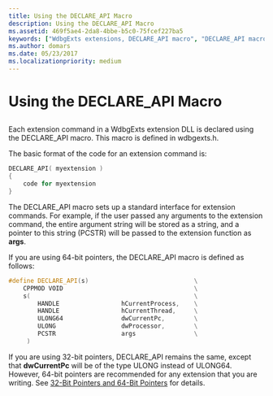 ```yaml
---
title: Using the DECLARE_API Macro
description: Using the DECLARE_API Macro
ms.assetid: 469f5ae4-2da8-4bbe-b5c0-75fcef227ba5
keywords: ["WdbgExts extensions, DECLARE_API macro", "DECLARE_API macro (WdbgExts)"]
ms.author: domars
ms.date: 05/23/2017
ms.localizationpriority: medium
---
```


# Using the DECLARE\_API Macro


## <span id="ddk_using_the_declare_api_macro_dbwx"></span><span id="DDK_USING_THE_DECLARE_API_MACRO_DBWX"></span>


Each extension command in a WdbgExts extension DLL is declared using the DECLARE\_API macro. This macro is defined in wdbgexts.h.

The basic format of the code for an extension command is:

```cpp
DECLARE_API( myextension )
{
    code for myextension
}
```

The DECLARE\_API macro sets up a standard interface for extension commands. For example, if the user passed any arguments to the extension command, the entire argument string will be stored as a string, and a pointer to this string (PCSTR) will be passed to the extension function as **args**.

If you are using 64-bit pointers, the DECLARE\_API macro is defined as follows:

```cpp
#define DECLARE_API(s)                             \
    CPPMOD VOID                                    \
    s(                                             \
        HANDLE                 hCurrentProcess,    \
        HANDLE                 hCurrentThread,     \
        ULONG64                dwCurrentPc,        \
        ULONG                  dwProcessor,        \
        PCSTR                  args                \
     )
```

If you are using 32-bit pointers, DECLARE\_API remains the same, except that **dwCurrentPc** will be of the type ULONG instead of ULONG64. However, 64-bit pointers are recommended for any extension that you are writing. See [32-Bit Pointers and 64-Bit Pointers](32-bit-pointers-and-64-bit-pointers.md) for details.

 

 





